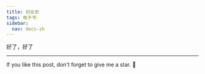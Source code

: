 ```yaml
---
title: 创业史
tags: 电子书
sidebar:
  nav: docs-zh
---
```


好了，好了

<!--more-->

---

If you like this post, don't forget to give me a star. :star2:

